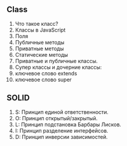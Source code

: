 ## Class

1. Что такое класс?
2. Классы в JavaScript
3. Поля
4. Публичные методы
5. Приватные методы
6. Статические методы
7. Приватные и публичные классы.
8. Супер классы и дочерние классы:
9. ключевое слово extends
10. ключевое слово super

## SOLID

1. S: Принцип единой ответственности.
2. O: Принцип открытый/закрытый.
3. L: Принцип подстановка Барбары Лисков.
4. I: Принцип разделение интерфейсов.
5. D: Принцип инверсии зависимостей.
